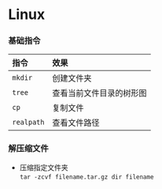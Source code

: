 # Linux

### 基础指令
|指令|效果|
|:-|:-
|`mkdir`|创建文件夹
|`tree`|查看当前文件目录的树形图
|`cp`|复制文件
|`realpath`|查看文件路径

### 解压缩文件
+ 压缩指定文件夹 <br>
`tar -zcvf filename.tar.gz dir filename`